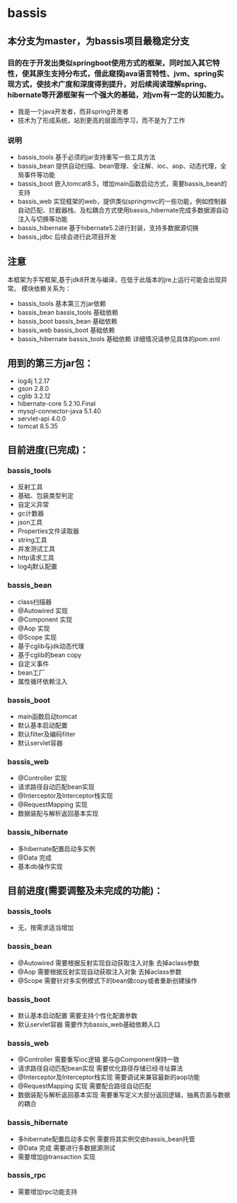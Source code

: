 # bassis

## 本分支为master，为bassis项目最稳定分支
### 目的在于开发出类似springboot使用方式的框架，同时加入其它特性，使其原生支持分布式，借此窥探java语言特性、jvm、spring实现方式，使技术广度和深度得到提升，对后续阅读理解spring、hibernate等开源框架有一个强大的基础，对jvm有一定的认知能力。
* 我是一个java开发者，而非spring开发者
* 技术为了形成系统，站到更高的层面而学习，而不是为了工作

### 说明

* bassis_tools 基于必须的jar支持重写一些工具方法
* bassis_bean  提供自动扫描、bean管理、全注解、ioc、aop、动态代理，全局事件等功能
* bassis_boot  嵌入tomcat8.5，增加main函数启动方式，需要bassis_bean的支持
* bassis_web   实现框架的web，提供类似springmvc的一些功能，例如控制器自动匹配、拦截器栈、及松耦合方式使用bassis_hibernate完成多数据源自动注入与切换等功能
* bassis_hibernate  基于hibernate5.2进行封装，支持多数据源切换
* bassis_jdbc  后续会进行此项目开发

## 注意

本框架为手写框架,基于jdk8开发与编译，在低于此版本的jre上运行可能会出现异常。
模块依赖关系为：
*  bassis_tools  基本第三方jar依赖
*  bassis_bean   bassis_tools 基础依赖
*  bassis_boot   bassis_bean 基础依赖
*  bassis_web    bassis_boot 基础依赖
*  bassis_hibernate bassis_tools 基础依赖
详细情况请参见具体的pom.xml

## 用到的第三方jar包：

* log4j 1.2.17
* gson 2.8.0
* cglib 3.2.12
* hibernate-core 5.2.10.Final
* mysql-connector-java 5.1.40
* servlet-api 4.0.0
* tomcat 8.5.35

## 目前进度(已完成)：
 
### bassis_tools
* 反射工具
* 基础、包装类型判定
* 自定义异常
* gc计数器
* json工具
* Properties文件读取器
* string工具
* 并发测试工具
* http请求工具
* log4j默认配置

### bassis_bean
* class扫描器
* @Autowired 实现
* @Component 实现
* @Aop 实现
* @Scope 实现
* 基于cglib与jdk动态代理
* 基于cglib的bean copy
* 自定义事件
* bean工厂
* 属性循环依赖注入

### bassis_boot
* main函数启动tomcat
* 默认基本启动配置
* 默认filter及编码filter
* 默认servlet容器

### bassis_web
* @Controller 实现
* 请求路径自动匹配bean实现
* @Interceptor及Interceptor栈实现
* @RequestMapping 实现
* 数据装配与解析返回基本实现

### bassis_hibernate
* 多hibernate配置启动多实例
* @Data 完成
* 基本db操作实现

## 目前进度(需要调整及未完成的功能)：

### bassis_tools
* 无，按需求适当增加

### bassis_bean
* @Autowired 需要根据反射实现自动获取注入对象 去掉aclass参数
* @Aop 需要根据反射实现自动获取注入对象 去掉aclass参数
* @Scope 需要针对多实例模式下的bean做copy或者重新创建操作

### bassis_boot
* 默认基本启动配置 需要支持个性化配置参数
* 默认servlet容器 需要作为bassis_web基础依赖入口

### bassis_web
* @Controller 需要重写ioc逻辑 要与@Component保持一致
* 请求路径自动匹配bean实现 需要优化路径存储已经寻址算法
* @Interceptor及Interceptor栈实现 需要调试来兼容最新的aop功能
* @RequestMapping 实现 需要配合路径自动匹配
* 数据装配与解析返回基本实现 需要重写定义大部分返回逻辑，抽离页面与数据的耦合

### bassis_hibernate
* 多hibernate配置启动多实例 需要将其实例交由bassis_bean托管
* @Data 完成 需要进行多数据源测试
* 需要增加@transaction 实现

### bassis_rpc
* 需要增加rpc功能支持
